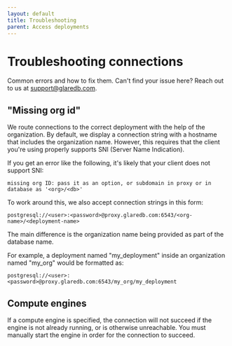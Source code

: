 ```yaml
---
layout: default
title: Troubleshooting
parent: Access deployments
---
```


# Troubleshooting connections

Common errors and how to fix them. Can't find your issue here? Reach out to us
at [support@glaredb.com].

## "Missing org id"

We route connections to the correct deployment with the help of the
organization. By default, we display a connection string with a hostname that
includes the organization name. However, this requires that the client you're
using properly supports SNI (Server Name Indication).

If you get an error like the following, it's likely that your client does not
support SNI:

```text
missing org ID: pass it as an option, or subdomain in proxy or in database as '<org>/<db>'
```

To work around this, we also accept connection strings in this form:

```text
postgresql://<user>:<password>@proxy.glaredb.com:6543/<org-name>/<deployment-name>
```

The main difference is the organization name being provided as part of the
database name.

For example, a deployment named "my_deployment" inside an organization named
"my_org" would be formatted as:

```text
postgresql://<user>:<password>@proxy.glaredb.com:6543/my_org/my_deployment
```

## Compute engines

If a compute engine is specified, the connection will not succeed if the engine
is not already running, or is otherwise unreachable. You must manually start the
engine in order for the connection to succeed.

[support@glaredb.com]: mailto:support@glaredb.com
